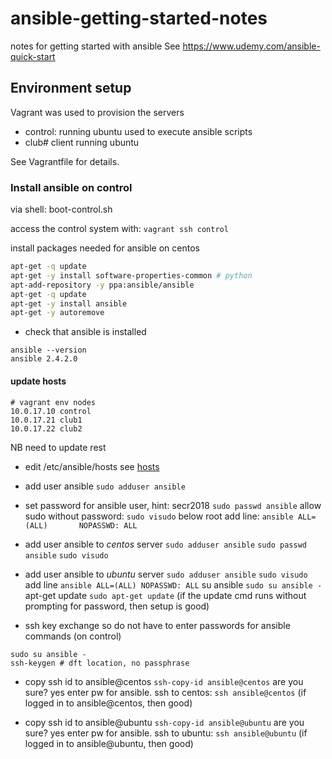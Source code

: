 # ansible-getting-started-notes
notes for getting started with ansible
See https://www.udemy.com/ansible-quick-start 

## Environment setup
Vagrant was used to provision the servers
* control: running ubuntu used to execute ansible scripts
* club# client running ubuntu

See Vagrantfile for details.

### Install ansible on control
via shell: boot-control.sh

access the control system with:
`vagrant ssh control`

install packages needed for ansible on centos

```bash
apt-get -q update
apt-get -y install software-properties-common # python
apt-add-repository -y ppa:ansible/ansible
apt-get -q update
apt-get -y install ansible
apt-get -y autoremove
```

* check that ansible is installed
```shell
ansible --version
ansible 2.4.2.0
```
#### update hosts
```
# vagrant env nodes
10.0.17.10 control
10.0.17.21 club1
10.0.17.22 club2

```
NB need to update rest

* edit /etc/ansible/hosts
see [hosts](hosts)

* add user ansible
`sudo adduser ansible`

* set password for ansible user, hint: secr2018
`sudo passwd ansible`
allow sudo without password:
`sudo visudo`
below root add line:
`ansible ALL=(ALL)       NOPASSWD: ALL`

* add user ansible to *centos* server
`sudo adduser ansible`
`sudo passwd ansible`
`sudo visudo`

* add user ansible to *ubuntu* server
`sudo adduser ansible`
`sudo visudo`
add line
`ansible ALL=(ALL) NOPASSWD: ALL`
su ansible
`sudo su ansible -`
apt-get update
`sudo apt-get update`
(if the update cmd runs without prompting for password, then setup is good)

* ssh key exchange so do not have to enter passwords for ansible commands
(on control)
```
sudo su ansible -
ssh-keygen # dft location, no passphrase
```
* copy ssh id to ansible@centos 
`ssh-copy-id ansible@centos`
are you sure? yes
enter pw for ansible.
ssh to centos:
`ssh ansible@centos`
(if logged in to ansible@centos, then good)

* copy ssh id to ansible@ubuntu 
`ssh-copy-id ansible@ubuntu`
are you sure? yes
enter pw for ansible.
ssh to ubuntu:
`ssh ansible@ubuntu`
(if logged in to ansible@ubuntu, then good)




